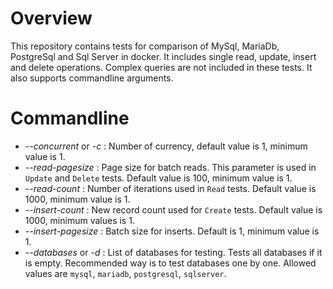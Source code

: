 # Overview
This repository contains tests for comparison of MySql, MariaDb, PostgreSql and Sql Server in docker. It includes single read, update, insert and delete operations. Complex queries are not included in these tests. It also supports commandline arguments.

# Commandline

- *--concurrent* or *-c* : Number of currency, default value is 1, minimum value is 1.
- *--read-pagesize* : Page size for batch reads. This parameter is used in `Update` and `Delete` tests. Default value is 100, minimum value is 1.
- *--read-count* : Number of iterations used in `Read` tests. Default value is 1000, minimum value is 1.
- *--insert-count* : New record count used for `Create` tests. Default value is 1000, minimum values is 1.
- *--insert-pagesize* : Batch size for inserts. Default is 1, minimum value is 1.
- *--databases* or *-d* : List of databases for testing. Tests all databases if it is empty. Recommended way is to test databases one by one. 
Allowed values are `mysql`, `mariadb`, `postgresql`, `sqlserver`. 